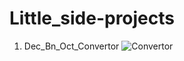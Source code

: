 # Little_side-projects
1. Dec_Bn_Oct_Convertor
![Convertor](https://user-images.githubusercontent.com/52767117/131936106-63f4b521-8361-4b9b-b09c-704495b06450.GIF)
